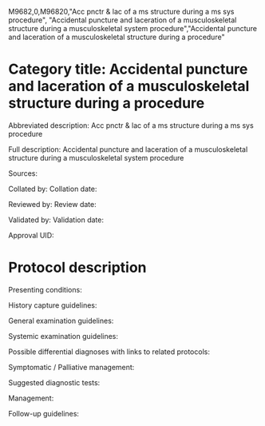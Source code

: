 M9682,0,M96820,"Acc pnctr & lac of a ms structure during a ms sys procedure", "Accidental puncture and laceration of a musculoskeletal structure during a musculoskeletal system procedure","Accidental puncture and laceration of a musculoskeletal structure during a procedure"
# Category title: Accidental puncture and laceration of a musculoskeletal structure during a procedure

Abbreviated description: Acc pnctr & lac of a ms structure during a ms sys procedure

Full description: Accidental puncture and laceration of a musculoskeletal structure during a musculoskeletal system procedure

Sources:

Collated by:
Collation date:

Reviewed by:
Review date:

Validated by:
Validation date:

Approval UID:

# Protocol description

Presenting conditions:

History capture guidelines:

General examination guidelines:

Systemic examination guidelines:

Possible differential diagnoses with links to related protocols:

Symptomatic / Palliative management:

Suggested diagnostic tests:

Management:

Follow-up guidelines:

